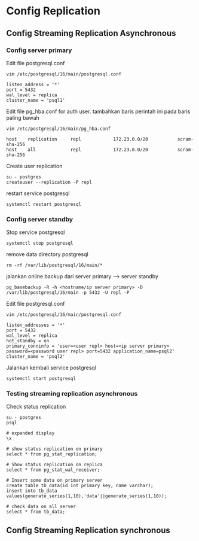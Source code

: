 # Config Replication

## Config Streaming Replication Asynchronous
### Config server primary

Edit file postgresql.conf
```
vim /etc/postgresql/16/main/postgresql.conf

listen_address = '*'
port = 5432
wal_level = replica
cluster_name = 'psql1'
```

Edit file pg_hba.conf for auth user. tambahkan baris perintah ini pada baris paling bawah
```
vim /etc/postgresql/16/main/pg_hba.conf

host    replication     repl            172.23.0.0/20           scram-sha-256
host    all             repl            172.23.0.0/20           scram-sha-256
```

Create user replication
```
su - postgres
createuser --replication -P repl
```

restart service postgresql
```
systemctl restart postgresql
```

### Config server standby

Stop service postgresql
```
systemctl stop postgresql
```

remove data directory postgresql
```
rm -rf /var/lib/postgresql/16/main/*
```

jalankan online backup dari server primary --> server standby
```
pg_basebackup -R -h <hostname/ip server primary> -D /var/lib/postgresql/16/main -p 5432 -U repl -P
```

Edit file postgresql.conf
```
vim /etc/postgresql/16/main/postgresql.conf

listen_addresses = '*' 
port = 5432
wal_level = replica
hot_standby = on
primary_conninfo = 'user=<user repl> host=<ip server primary> password=<password user repl> port=5432 application_name=psql2'
cluster_name = 'psql2'
```

Jalankan kembali service postgresql
```
systemctl start postgresql
```

### Testing streaming replication asynchronous

Check status replication
```
su - postgres
psql

# expanded display
\x

# show status replication on primary
select * from pg_stat_replication;

# Show status replication on replica
select * from pg_stat_wal_receiver;

# Insert some data on primary server
create table tb_data(id int primary key, name varchar);
insert into tb_data values(generate_series(1,10),'data'||generate_series(1,10)); 

# check data on all server
select * from tb_data;
```

## Config Streaming Replication synchronous
